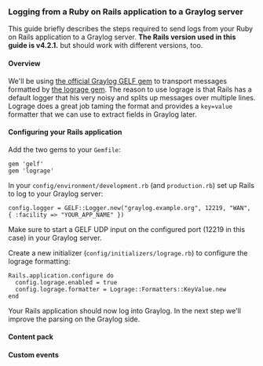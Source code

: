### Logging from a Ruby on Rails application to a Graylog server

This guide briefly describes the steps required to send logs from your Ruby on Rails application to a Graylog server. **The Rails version used in this guide is v4.2.1.** but should work with different versions, too.

#### Overview

We'll be using [the official Graylog GELF gem](https://github.com/Graylog2/gelf-rb) to transport messages formatted by [the lograge gem](https://github.com/roidrage/lograge). The reason to use lograge is that Rails has a default logger that his very noisy and splits up messages over multiple lines. Lograge does a great job taming the format and provides a `key=value` formatter that we can use to extract fields in Graylog later.

#### Configuring your Rails application

Add the two gems to your `Gemfile`:

    gem 'gelf'
    gem 'lograge'
    
In your `config/environment/development.rb` (and `production.rb`) set up Rails to log to your Graylog server:

    config.logger = GELF::Logger.new("graylog.example.org", 12219, "WAN", { :facility => "YOUR_APP_NAME" })
    
Make sure to start a GELF UDP input on the configured port (12219 in this case) in your Graylog server.
    
Create a new initializer (`config/initializers/lograge.rb`) to configure the lograge formatting:

    Rails.application.configure do
      config.lograge.enabled = true
      config.lograge.formatter = Lograge::Formatters::KeyValue.new
    end
    
Your Rails application should now log into Graylog. In the next step we'll improve the parsing on the Graylog side.
    
#### Content pack
    

    
#### Custom events
